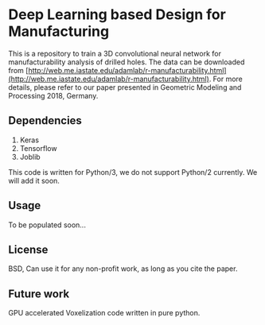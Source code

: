 # Deep Learning based Design for Manufacturing
This is a repository to train a 3D convolutional neural network for manufacturability analysis of drilled holes. The data can be downloaded from [http://web.me.iastate.edu/adamlab/r-manufacturability.html](http://web.me.iastate.edu/adamlab/r-manufacturability.html). For more details, please refer to our paper presented in Geometric Modeling and Processing 2018, Germany.

## Dependencies
1. Keras
2. Tensorflow
3. Joblib

This code is written for Python/3, we do not support Python/2 currently. We will add it soon.

## Usage

To be populated soon...

## License

BSD, Can use it for any non-profit work, as long as you cite the paper.

## Future work
GPU accelerated Voxelization code written in pure python.
